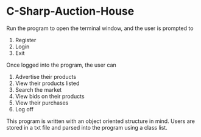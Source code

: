﻿# C-Sharp-Auction-House
 
 Run the program to open the terminal window, and the user is prompted to 
 
 1) Register
 2) Login
 3) Exit
 
 Once logged into the program, the user can 
 
 1) Advertise their products
 2) View their products listed
 3) Search the market
 4) View bids on their products
 5) View their purchases
 6) Log off
 
 This program is written with an object oriented structure in mind. Users are stored in a txt file and parsed into the program using a class list.
